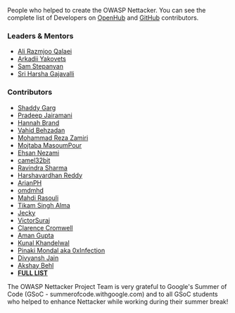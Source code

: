 People who helped to create the OWASP Nettacker. You can see the complete list of Developers on [OpenHub](https://www.openhub.net/p/OWASP-Nettacker/contributors) and [GitHub](https://github.com/OWASP/Nettacker/graphs/contributors) contributors.

### Leaders & Mentors
* [Ali Razmjoo Qalaei](mailto:ali.razmjoo@owasp.org)
* [Arkadii Yakovets](mailto:arkadii.yakovets@owasp.org)
* [Sam Stepanyan](mailto:sam.stepanyan@owasp.org)
* [Sri Harsha Gajavalli](mailto:sriharsha.g@owasp.org)



### Contributors
* [Shaddy Garg](mailto:shaddygarg1@gmail.com)
* [Pradeep Jairamani](mailto:pradeepjairamani22@gmail.com)
* [Hannah Brand](mailto:bran0793@umn.edu)
* [Vahid Behzadan](mailto:behzadan@ksu.edu)
* [Mohammad Reza Zamiri](mailto:mr.zamiri@ieee.org)
* [Mojtaba MasoumPour](mailto:mojtaba6892@gmail.com)
* [Ehsan Nezami](mailto:ehsan.empire1@gmail.com)
* [camel32bit](https://github.com/camel32bit)
* [Ravindra Sharma](mailto:sha.ravindra1307@gmail.com)
* [Harshavardhan Reddy](mailto:harsha010@outlook.com)
* [ArianPH](mailto:pandkhahiarian@gmail.com)
* [omdmhd](mailto:om.mo1375@gmail.com)
* [Mahdi Rasouli](mailto:mahdirasouli007@gmail.com)
* [Tikam Singh Alma](mailto:timonalma81@gmail.com)
* [Jecky](mailto:ht974@nyu.edu)
* [VictorSuraj](https://github.com/VictorSuraj)
* [Clarence Cromwell](mailto:clarencewcromwell@gmail.com)
* [Aman Gupta](mailto:aman.gupta@owasp.org)
* [Kunal Khandelwal](mailto:khandelwal.kunal4@gmail.com)
* [Pinaki Mondal aka 0xInfection](https://github.com/0xInfection) 
* [Divyansh Jain](https://github.com/itsdivyanshjain)
* [Akshay Behl](https://github.com/Captain-T2004)
* **[FULL LIST](https://github.com/OWASP/Nettacker/graphs/contributors)**



The OWASP Nettacker Project Team is very grateful to Google's Summer of Code (GSoC - summerofcode.withgoogle.com) and to all GSoC students who helped to enhance Nettacker while working during their summer break!